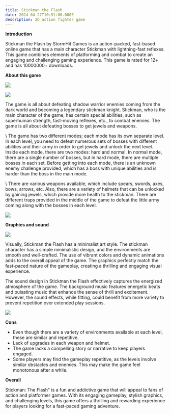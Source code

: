 ```yaml
---
title: Stickman the Flash
date: 2024-04-27T10:51:00.000Z
description: 2D action fighter game
---
```

**Introduction**

Stickman the Flash by StormHit Games is an action-packed, fast-based online game that has a main character Stickman with lightning-fast reflexes. This game combines elements of platforming and combat to create an engaging and challenging gaming experience. This game is rated for 12+ and has 10000000+ downloads.

**About this game**

![](/img/whatsapp-image-2024-04-09-at-16.56.06_e4b840ab.jpg)

![](/img/whatsapp-image-2024-04-09-at-16.56.06_896b0724.jpg)

The game is all about defeating shadow warrior enemies coming from the dark world and becoming a legendary stickman knight. Stickman, who is the main character of the game, has certain special abilities, such as superhuman strength, fast-moving reflexes, etc., to combat enemies. The game is all about defeating bosses to get jewels and weapons.

\    The game has two different modes; each mode has its own separate level. In each level, you need to defeat numerous sets of bosses with different abilities and their army in order to get jewels and unlock the next level. Inside each mode, there are two modes: hard and normal. In normal mode, there are a single number of bosses, but in hard mode, there are multiple bosses in each set. Before getting into each mode, there is an unknown enemy challenge provided, which has a boss with unique abilities and is harder than the boss in the main mode.

\    There are various weapons available, which include spears, swords, axes, bows, arrows, etc. Also, there are a variety of helmets that can be unlocked by gaining jewels, which provide more health to the stickman. There are different traps provided in the middle of the game to defeat the little army coming along with the bosses in each level.

![](/img/whatsapp-image-2024-04-09-at-16.56.07_3e4a8efd.jpg)

**Graphics and sound**

![](/img/whatsapp-image-2024-04-09-at-16.56.06_6dd1e102.jpg)

Visually, Stickman the Flash has a minimalist art style. The stickman character has a simple minimalistic design, and the environments are smooth and well-crafted. The use of vibrant colors and dynamic animations adds to the overall appeal of the game. The graphics perfectly match the fast-paced nature of the gameplay, creating a thrilling and engaging visual experience.

The sound design in Stickman the Flash effectively captures the energized atmosphere of the game. The background music features energetic beats and pulsating music that enhance the sense of thrill and excitement. However, the sound effects, while fitting, could benefit from more variety to prevent repetition over extended play sessions.

![](/img/whatsapp-image-2024-04-09-at-16.56.07_f1fe419d.jpg)

**Cons**

* Even though there are a variety of environments available at each level, these are similar and repetitive.
* Lack of upgrades in each weapon and helmet.
* The game lacks a compelling story or narrative to keep players engaged.
* Some players may find the gameplay repetitive, as the levels involve similar obstacles and enemies. This may make the game feel monotonous after a while.

**Overall**

Stickman: The Flash" is a fun and addictive game that will appeal to fans of action and platformer games. With its engaging gameplay, stylish graphics, and challenging levels, this game offers a thrilling and rewarding experience for players looking for a fast-paced gaming adventure.
